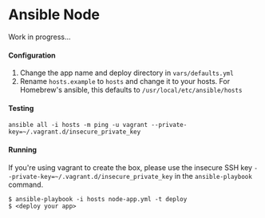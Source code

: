 # Ansible Node

Work in progress...

#### Configuration

1. Change the app name and deploy directory in `vars/defaults.yml`
2. Rename `hosts.example` to `hosts` and change it to your hosts. For Homebrew's
   ansible, this defaults to `/usr/local/etc/ansible/hosts`

#### Testing

`ansible all -i hosts -m ping -u vagrant --private-key=~/.vagrant.d/insecure_private_key`

#### Running

If you're using vagrant to create the box, please use the insecure SSH key `--private-key=~/.vagrant.d/insecure_private_key` in the `ansible-playbook` command.

    $ ansible-playbook -i hosts node-app.yml -t deploy
    $ <deploy your app>

[vbox]:    https://www.virtualbox.org/wiki/Downloads
[vagrant]: http://downloads.vagrantup.com/
[vbguest]: https://github.com/dotless-de/vagrant-vbguest
[hosts]:   https://github.com/cogitatio/vagrant-hostsupdater
